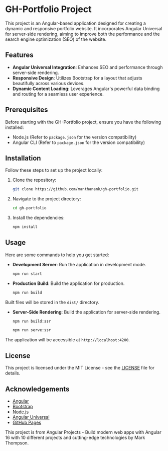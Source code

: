 # GH-Portfolio Project

This project is an Angular-based application designed for creating a dynamic and responsive portfolio website. It incorporates Angular Universal for server-side rendering, aiming to improve both the performance and the search engine optimization (SEO) of the website.

## Features

- **Angular Universal Integration**: Enhances SEO and performance through server-side rendering.
- **Responsive Design**: Utilizes Bootstrap for a layout that adjusts beautifully across various devices.
- **Dynamic Content Loading**: Leverages Angular's powerful data binding and routing for a seamless user experience.

## Prerequisites

Before starting with the GH-Portfolio project, ensure you have the following installed:

- Node.js (Refer to `package.json` for the version compatibility)
- Angular CLI (Refer to `package.json` for the version compatibility)

## Installation

Follow these steps to set up the project locally:

1. Clone the repository:

    ```bash
    git clone https://github.com/manthanank/gh-portfolio.git
    ```

2. Navigate to the project directory:

    ```bash
    cd gh-portfolio
    ```

3. Install the dependencies:

    ```bash
    npm install
    ```

## Usage

Here are some commands to help you get started:

- **Development Server**: Run the application in development mode.

    ```bash
    npm run start
    ```

- **Production Build**: Build the application for production.

    ```bash
    npm run build
    ```

Built files will be stored in the `dist/` directory.

- **Server-Side Rendering**: Build the application for server-side rendering.

    ```bash
    npm run build:ssr
    ```

    ```bash
    npm run serve:ssr
    ```

The application will be accessible at `http://localhost:4200`.

## License

This project is licensed under the MIT License - see the [LICENSE](LICENSE) file for details.

## Acknowledgements

- [Angular](https://angular.io/)
- [Bootstrap](https://getbootstrap.com/)
- [Node.js](https://nodejs.org/)
- [Angular Universal](https://angular.io/guide/universal)
- [GitHub Pages](https://pages.github.com/)

This project is from Angular Projects - Build modern web apps with Angular 16 with 10 different projects and cutting-edge technologies by Mark Thompson.
